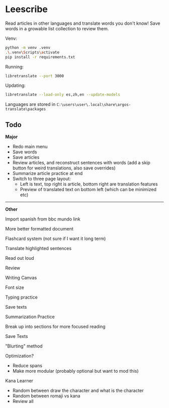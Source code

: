 # Leescribe
Read articles in other languages and translate words you don't know!
Save words in a growable list collection to review them.

Venv:
```sh
python -m venv .venv
.\.venv\Scripts\activate
pip install -r requirements.txt
```

Running:
```sh
libretranslate --port 3000
```

Updating:
```sh
libretranslate --load-only es,zh,en --update-models
```

Languages are stored in `C:\users\user\.local\share\argos-translate\packages`

## Todo
**Major**
* Redo main menu
* Save words
* Save articles
* Review articles, and reconstruct sentences with words (add a skip button for weird translations, also save overrides)
* Summarize article practice at end
* Switch to three page layout:
    * Left is text, top right is article, bottom right are translation features
    * Preview of translated text on bottom left (which can be minimized etc)

***

**Other**

Import spanish from bbc mundo link

More better formatted document

Flashcard system (not sure if I want it long term)

Translate highlighted sentences

Read out loud

Review

Writing Canvas

Font size

Typing practice

Save texts

Summarization Practice

Break up into sections for more focused reading

Save Texts

"Blurting" method

Optimization?
* Reduce spans
* Make more modular (probably optional but want to mod this)

Kana Learner
* Random between draw the character and what is the character
* Random between romaji vs kana
* Review all